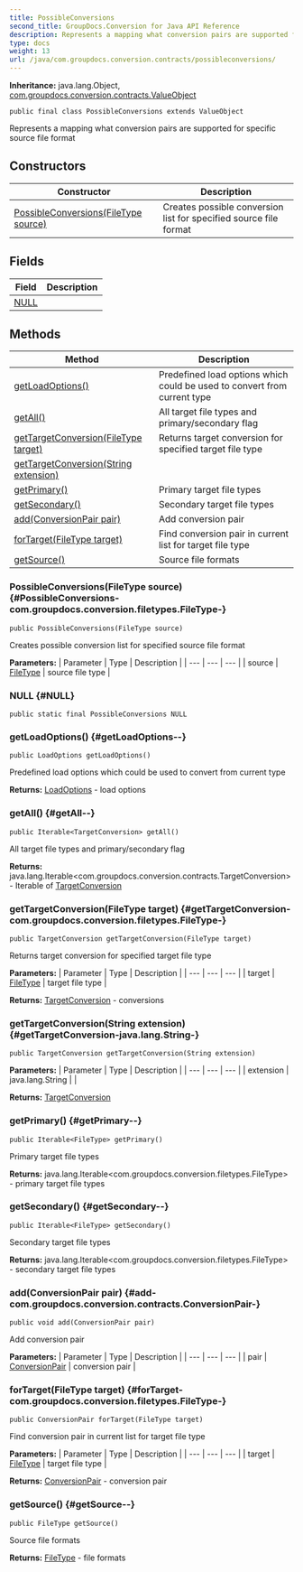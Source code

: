```yaml
---
title: PossibleConversions
second_title: GroupDocs.Conversion for Java API Reference
description: Represents a mapping what conversion pairs are supported for specific source file format
type: docs
weight: 13
url: /java/com.groupdocs.conversion.contracts/possibleconversions/
---
```

**Inheritance:**
java.lang.Object, [com.groupdocs.conversion.contracts.ValueObject](../../com.groupdocs.conversion.contracts/valueobject)
```
public final class PossibleConversions extends ValueObject
```

Represents a mapping what conversion pairs are supported for specific source file format
## Constructors

| Constructor | Description |
| --- | --- |
| [PossibleConversions(FileType source)](#PossibleConversions-com.groupdocs.conversion.filetypes.FileType-) | Creates possible conversion list for specified source file format |
## Fields

| Field | Description |
| --- | --- |
| [NULL](#NULL) |  |
## Methods

| Method | Description |
| --- | --- |
| [getLoadOptions()](#getLoadOptions--) | Predefined load options which could be used to convert from current type |
| [getAll()](#getAll--) | All target file types and primary/secondary flag |
| [getTargetConversion(FileType target)](#getTargetConversion-com.groupdocs.conversion.filetypes.FileType-) | Returns target conversion for specified target file type |
| [getTargetConversion(String extension)](#getTargetConversion-java.lang.String-) |  |
| [getPrimary()](#getPrimary--) | Primary target file types |
| [getSecondary()](#getSecondary--) | Secondary target file types |
| [add(ConversionPair pair)](#add-com.groupdocs.conversion.contracts.ConversionPair-) | Add conversion pair |
| [forTarget(FileType target)](#forTarget-com.groupdocs.conversion.filetypes.FileType-) | Find conversion pair in current list for target file type |
| [getSource()](#getSource--) | Source file formats |
### PossibleConversions(FileType source) {#PossibleConversions-com.groupdocs.conversion.filetypes.FileType-}
```
public PossibleConversions(FileType source)
```


Creates possible conversion list for specified source file format

**Parameters:**
| Parameter | Type | Description |
| --- | --- | --- |
| source | [FileType](../../com.groupdocs.conversion.filetypes/filetype) | source file type |

### NULL {#NULL}
```
public static final PossibleConversions NULL
```


### getLoadOptions() {#getLoadOptions--}
```
public LoadOptions getLoadOptions()
```


Predefined load options which could be used to convert from current type

**Returns:**
[LoadOptions](../../com.groupdocs.conversion.options.load/loadoptions) - load options
### getAll() {#getAll--}
```
public Iterable<TargetConversion> getAll()
```


All target file types and primary/secondary flag

**Returns:**
java.lang.Iterable<com.groupdocs.conversion.contracts.TargetConversion> - Iterable of [TargetConversion](../../com.groupdocs.conversion.contracts/targetconversion)
### getTargetConversion(FileType target) {#getTargetConversion-com.groupdocs.conversion.filetypes.FileType-}
```
public TargetConversion getTargetConversion(FileType target)
```


Returns target conversion for specified target file type

**Parameters:**
| Parameter | Type | Description |
| --- | --- | --- |
| target | [FileType](../../com.groupdocs.conversion.filetypes/filetype) | target file type |

**Returns:**
[TargetConversion](../../com.groupdocs.conversion.contracts/targetconversion) - conversions
### getTargetConversion(String extension) {#getTargetConversion-java.lang.String-}
```
public TargetConversion getTargetConversion(String extension)
```




**Parameters:**
| Parameter | Type | Description |
| --- | --- | --- |
| extension | java.lang.String |  |

**Returns:**
[TargetConversion](../../com.groupdocs.conversion.contracts/targetconversion)
### getPrimary() {#getPrimary--}
```
public Iterable<FileType> getPrimary()
```


Primary target file types

**Returns:**
java.lang.Iterable<com.groupdocs.conversion.filetypes.FileType> - primary target file types
### getSecondary() {#getSecondary--}
```
public Iterable<FileType> getSecondary()
```


Secondary target file types

**Returns:**
java.lang.Iterable<com.groupdocs.conversion.filetypes.FileType> - secondary target file types
### add(ConversionPair pair) {#add-com.groupdocs.conversion.contracts.ConversionPair-}
```
public void add(ConversionPair pair)
```


Add conversion pair

**Parameters:**
| Parameter | Type | Description |
| --- | --- | --- |
| pair | [ConversionPair](../../com.groupdocs.conversion.contracts/conversionpair) | conversion pair |

### forTarget(FileType target) {#forTarget-com.groupdocs.conversion.filetypes.FileType-}
```
public ConversionPair forTarget(FileType target)
```


Find conversion pair in current list for target file type

**Parameters:**
| Parameter | Type | Description |
| --- | --- | --- |
| target | [FileType](../../com.groupdocs.conversion.filetypes/filetype) | target file type |

**Returns:**
[ConversionPair](../../com.groupdocs.conversion.contracts/conversionpair) - conversion pair
### getSource() {#getSource--}
```
public FileType getSource()
```


Source file formats

**Returns:**
[FileType](../../com.groupdocs.conversion.filetypes/filetype) - file formats
